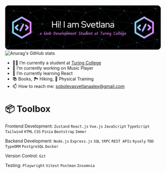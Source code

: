 

<!--
**svetlana-so/svetlana-so** is a ✨ _special_ ✨ repository because its `README.md` (this file) appears on your GitHub profile.

Here are some ideas to get you started:

- 🔭 I’m currently working on ...
- 🌱 I’m currently learning ...
- 👯 I’m looking to collaborate on ...
- 🤔 I’m looking for help with ...
- 💬 Ask me about ...
- 📫 How to reach me: ...
- 😄 Pronouns: ...
- ⚡ Fun fact: ...
-->
![github](/assets/github-header-image.png)
![Anurag's GitHub stats](https://github-readme-stats.vercel.app/api?username=svetlana-so&show_icons=true&theme=radical)

- 👩‍🎓 I’m currently a student at [Turing College](www.turingcollege.com) 
- 🔭 I’m currently working on Music Player
- 🌱 I’m currently learning React
- 📚 Books, 🏞️ Hiking, 💪 Physical Training
- 📫 How to reach me: sobolevasvetlanaalex@gmail.com
  
# 📦 Toolbox 
Frontend Development: ```Zustand``` ```React.js``` ```Vue.js``` ```JavaScript``` ```TypeScript``` ```Tailwind``` ```HTML``` ```CSS``` ```Pinia``` ```Bootstrap``` ```Immer```

Backend Development: ```Node.js``` ```Express.js``` ```SQL``` ```tRPC``` ```REST APIs``` ```Kysely``` ```TDD``` ```TypeORM``` ```PostgreSQL``` ```Docker``` 

Version Control: ```Git``` 

Testing: ```Playwright``` ```Vitest``` ```Postman``` ```Insomnia```
